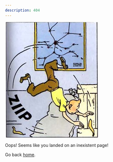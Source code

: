 ```yaml
---
description: 404
---
```

![](images/slip404.jpg)

Oops! Seems like you landed on an inexistent page!

Go back [home](/).
